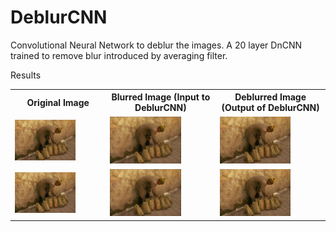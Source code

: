 # DeblurCNN
Convolutional Neural Network to deblur the images. A 20 layer DnCNN trained to remove blur introduced by averaging filter.

Results

<table>
 <tr>
  <th>Original Image</th>
  <th>Blurred Image (Input to DeblurCNN)</th>
  <th>Deblurred Image (Output of DeblurCNN)</th>
 </tr>
 <tr>
  <td><img src="https://github.com/rohit-pardasani/DeblurCNN/blob/master/MyDatasetTest/Q1.jpg" width="70%" height="70%"></td>
  <td><img src="https://github.com/rohit-pardasani/DeblurCNN/blob/master/MyDatasetTest/Qb1.jpg" width="70%" height="70%"></td>
  <td><img src="https://github.com/rohit-pardasani/DeblurCNN/blob/master/MyDatasetTest/Y1.jpg" width="70%" height="70%"></td>
 </tr>
 <tr>
  <td><img src="https://github.com/rohit-pardasani/DeblurCNN/blob/master/MyDatasetTest/Q1.jpg" width="70%" height="70%"></td>
  <td><img src="https://github.com/rohit-pardasani/DeblurCNN/blob/master/MyDatasetTest/Qb1.jpg" width="70%" height="70%"></td>
  <td><img src="https://github.com/rohit-pardasani/DeblurCNN/blob/master/MyDatasetTest/Y1.jpg" width="70%" height="70%"></td>
 </tr>
</table>



